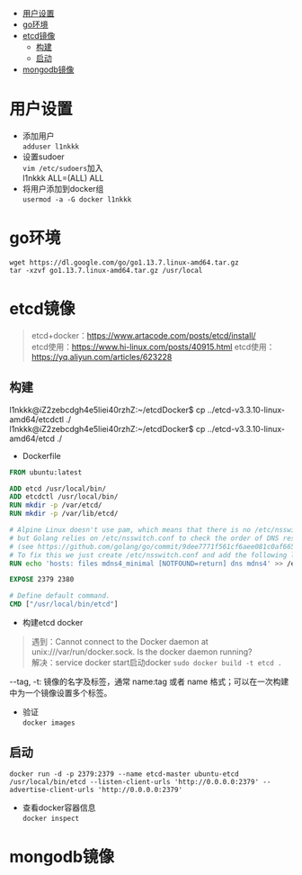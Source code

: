 - [用户设置](#%E7%94%A8%E6%88%B7%E8%AE%BE%E7%BD%AE)
- [go环境](#go%E7%8E%AF%E5%A2%83)
- [etcd镜像](#etcd%E9%95%9C%E5%83%8F)
  - [构建](#%E6%9E%84%E5%BB%BA)
  - [启动](#%E5%90%AF%E5%8A%A8)
- [mongodb镜像](#mongodb%E9%95%9C%E5%83%8F)
# 用户设置
- 添加用户  
`adduser l1nkkk`
- 设置sudoer  
`vim /etc/sudoers`加入  
l1nkkk  ALL=(ALL)       ALL
- 将用户添加到docker组  
`usermod -a -G docker l1nkkk`
# go环境
`wget https://dl.google.com/go/go1.13.7.linux-amd64.tar.gz`  
`tar -xzvf go1.13.7.linux-amd64.tar.gz /usr/local`  

# etcd镜像
> etcd+docker：https://www.artacode.com/posts/etcd/install/  
> etcd使用：https://www.hi-linux.com/posts/40915.html
> etcd使用：https://yq.aliyun.com/articles/623228

## 构建
l1nkkk@iZ2zebcdgh4e5liei40rzhZ:~/etcdDocker$ cp ../etcd-v3.3.10-linux-amd64/etcdctl  ./  
l1nkkk@iZ2zebcdgh4e5liei40rzhZ:~/etcdDocker$ cp ../etcd-v3.3.10-linux-amd64/etcd  ./

- Dockerfile
```Dockerfile
FROM ubuntu:latest

ADD etcd /usr/local/bin/
ADD etcdctl /usr/local/bin/
RUN mkdir -p /var/etcd/
RUN mkdir -p /var/lib/etcd/

# Alpine Linux doesn't use pam, which means that there is no /etc/nsswitch.conf,
# but Golang relies on /etc/nsswitch.conf to check the order of DNS resolving
# (see https://github.com/golang/go/commit/9dee7771f561cf6aee081c0af6658cc81fac3918)
# To fix this we just create /etc/nsswitch.conf and add the following line:
RUN echo 'hosts: files mdns4_minimal [NOTFOUND=return] dns mdns4' >> /etc/nsswitch.conf

EXPOSE 2379 2380

# Define default command.
CMD ["/usr/local/bin/etcd"]
```

- 构建etcd docker  
> 遇到：Cannot connect to the Docker daemon at unix:///var/run/docker.sock. Is the docker daemon running?  
> 解决：service docker start启动docker
`sudo docker build -t etcd .`  


--tag, -t: 镜像的名字及标签，通常 name:tag 或者 name 格式；可以在一次构建中为一个镜像设置多个标签。
- 验证  
`docker images`

## 启动
`docker run -d -p 2379:2379 --name etcd-master ubuntu-etcd   /usr/local/bin/etcd --listen-client-urls 'http://0.0.0.0:2379' --advertise-client-urls 'http://0.0.0.0:2379'`

- 查看docker容器信息  
  `docker inspect `

# mongodb镜像


